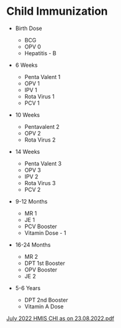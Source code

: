 # Child Immunization

- Birth Dose
    - BCG
    - OPV 0
    - Hepatitis - B

- 6 Weeks
    - Penta Valent 1
    - OPV 1
    - IPV 1
    - Rota Virus 1
    - PCV 1

- 10 Weeks
    - Pentavalent 2
    - OPV 2
    - Rota Virus 2

- 14 Weeks
    - Penta Valent 3
    - OPV 3
    - IPV 2
    - Rota Virus 3
    - PCV 2

- 9-12 Months
    - MR 1
    - JE 1
    - PCV Booster
    - Vitamin Dose - 1

- 16-24 Months
    - MR 2
    - DPT 1st Booster
    - OPV Booster
    - JE 2

- 5-6 Years
    - DPT 2nd Booster
    - Vitamin A Dose

[July 2022 HMIS CHI as on 23.08.2022.pdf](../files/65d185fa-5462-4376-9b7c-ecede57f8e95.pdf)